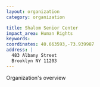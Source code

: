 ```yaml
---
layout: organization
category: organization

title: Shalom Senior Center
impact_area: Human Rights
keywords: 
coordinates: 40.663593,-73.939987
address: |
  483 Albany Street
  Brooklyn NY 11203
---
```

Organization's overview
